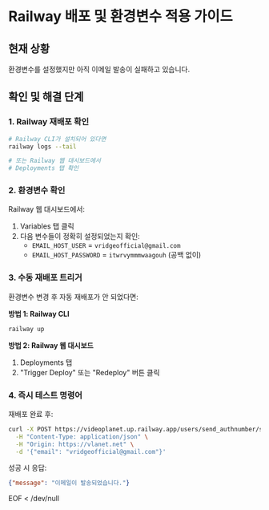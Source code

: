 # Railway 배포 및 환경변수 적용 가이드

## 현재 상황
환경변수를 설정했지만 아직 이메일 발송이 실패하고 있습니다. 

## 확인 및 해결 단계

### 1. Railway 재배포 확인
```bash
# Railway CLI가 설치되어 있다면
railway logs --tail

# 또는 Railway 웹 대시보드에서
# Deployments 탭 확인
```

### 2. 환경변수 확인
Railway 웹 대시보드에서:
1. Variables 탭 클릭
2. 다음 변수들이 정확히 설정되었는지 확인:
   - `EMAIL_HOST_USER` = `vridgeofficial@gmail.com`
   - `EMAIL_HOST_PASSWORD` = `itwrvymmmwaagouh` (공백 없이)

### 3. 수동 재배포 트리거
환경변수 변경 후 자동 재배포가 안 되었다면:

**방법 1: Railway CLI**
```bash
railway up
```

**방법 2: Railway 웹 대시보드**
1. Deployments 탭
2. "Trigger Deploy" 또는 "Redeploy" 버튼 클릭

### 4. 즉시 테스트 명령어

재배포 완료 후:
```bash
curl -X POST https://videoplanet.up.railway.app/users/send_authnumber/signup \
  -H "Content-Type: application/json" \
  -H "Origin: https://vlanet.net" \
  -d '{"email": "vridgeofficial@gmail.com"}'
```

성공 시 응답:
```json
{"message": "이메일이 발송되었습니다."}
```
EOF < /dev/null
